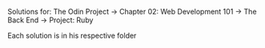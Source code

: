 Solutions for: The Odin Project -> Chapter 02: Web Development 101 -> The Back End -> Project: Ruby

Each solution is in his respective folder


